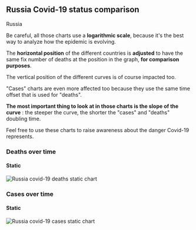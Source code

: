 ## Russia Covid-19 status comparison 

Russia



Be careful, all those charts use a **logarithmic scale**, because it's the best way to analyze how the epidemic is evolving.
 
The **horizontal position** of the different countries is **adjusted** to have the same fix number of deaths at the position in the graph, **for comparison purposes**.

The vertical position of the different curves is of course impacted too.

"Cases" charts are even more affected too because they use the same time offset that is used for "deaths".

**The most important thing to look at in those charts is the slope of the curve** : the steeper the curve, the shorter the "cases" and "deaths" doubling time.

Feel free to use these charts to raise awareness about the danger Covid-19 represents. 


 
### Deaths over time
 
#### Static
![Russia covid-19 deaths static chart](https://raw.githubusercontent.com/madlag/coronavirus_study/master/notebooks/graphs/2020-03-27/countries/Russia/2020-03-27_Russia_deaths.png "Russia covid-19 deaths static chart")   

 
### Cases over time
 
#### Static
![Russia covid-19 cases static chart](https://raw.githubusercontent.com/madlag/coronavirus_study/master/notebooks/graphs/2020-03-27/countries/Russia/2020-03-27_Russia_cases.png "Russia covid-19 cases static chart")   

